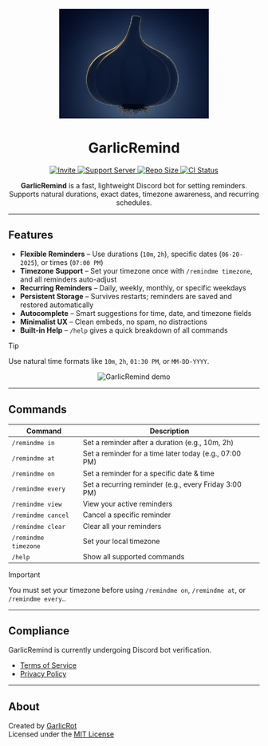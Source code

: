 <p align="center">
  <img src="icon.png" width="300" alt="GarlicRemind logo" />
</p>

<h1 align="center">GarlicRemind</h1>

<p align="center">
  <a href="https://discord.com/oauth2/authorize?client_id=1381036586304667820&scope=bot+applications.commands&permissions=2147576832">
    <img src="https://img.shields.io/badge/Invite-Bot-5865F2?logo=discord&logoColor=white" alt="Invite" />
  </a>
  <a href="https://discord.gg/X4rwss4DRg">
    <img src="https://img.shields.io/badge/Support-Server-5865F2?logo=discord&logoColor=white" alt="Support Server" />
  </a>
  <a href="https://github.com/GarlicRot/GarlicRemind">
    <img src="https://img.shields.io/github/repo-size/GarlicRot/GarlicRemind" alt="Repo Size" />
  </a>
  <a href="https://github.com/GarlicRot/GarlicRemind/actions/workflows/ci.yml">
    <img src="https://github.com/GarlicRot/GarlicRemind/actions/workflows/ci.yml/badge.svg" alt="CI Status" />
  </a>
</p>

<p align="center">
  <strong>GarlicRemind</strong> is a fast, lightweight Discord bot for setting reminders.  
  Supports natural durations, exact dates, timezone awareness, and recurring schedules.
</p>

---

## Features

-  **Flexible Reminders** – Use durations (`10m`, `2h`), specific dates (`06-20-2025`), or times (`07:00 PM`)
-  **Timezone Support** – Set your timezone once with `/remindme timezone`, and all reminders auto-adjust
-  **Recurring Reminders** – Daily, weekly, monthly, or specific weekdays
-  **Persistent Storage** – Survives restarts; reminders are saved and restored automatically
-  **Autocomplete** – Smart suggestions for time, date, and timezone fields
-  **Minimalist UX** – Clean embeds, no spam, no distractions
-  **Built-in Help** – `/help` gives a quick breakdown of all commands

> [!TIP]
> Use natural time formats like `10m`, `2h`, `01:30 PM`, or `MM-DD-YYYY`.

<p align="center">
  <img src="https://garlic.tulipterminal.com/SeRU1/kaWoPate64.gif/raw" alt="GarlicRemind demo" width="600" />
</p>

---

## Commands

| Command              | Description                                                 |
|----------------------|-------------------------------------------------------------|
| `/remindme in`       | Set a reminder after a duration (e.g., 10m, 2h)             |
| `/remindme at`       | Set a reminder for a time later today (e.g., 07:00 PM)      |
| `/remindme on`       | Set a reminder for a specific date & time                   |
| `/remindme every`    | Set a recurring reminder (e.g., every Friday 3:00 PM)       |
| `/remindme view`     | View your active reminders                                  |
| `/remindme cancel`   | Cancel a specific reminder                                  |
| `/remindme clear`    | Clear all your reminders                                    |
| `/remindme timezone` | Set your local timezone                                     |
| `/help`              | Show all supported commands                                 |

> [!IMPORTANT]
> You must set your timezone before using `/remindme on`, `/remindme at`, or `/remindme every`..

---

## Compliance

GarlicRemind is currently undergoing Discord bot verification.

- [Terms of Service](https://garlicremind.github.io/terms)  
- [Privacy Policy](https://garlicremind.github.io/privacy)

---

## About

Created by [GarlicRot](https://github.com/GarlicRot)  
Licensed under the [MIT License](./LICENSE)
